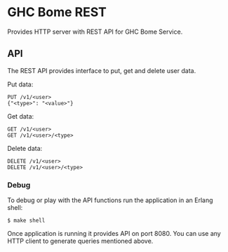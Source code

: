 # GHC Bome REST

Provides HTTP server with REST API for GHC Bome Service.

## API

The REST API provides interface to put, get and delete user data.

Put data:
```
PUT /v1/<user>
{"<type>": "<value>"}
```

Get data:
```
GET /v1/<user>
GET /v1/<user>/<type>
```

Delete data:
```
DELETE /v1/<user>
DELETE /v1/<user>/<type>
```

### Debug

To debug or play with the API functions run the application in an Erlang shell:
```
$ make shell
```

Once application is running it provides API on port 8080. You can use any HTTP
client to generate queries mentioned above.
